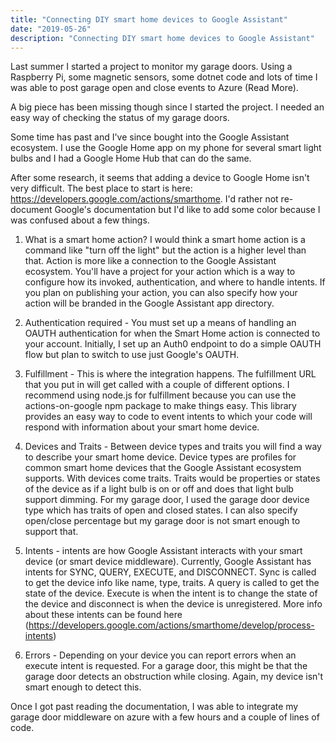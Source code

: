 ```yaml
---
title: "Connecting DIY smart home devices to Google Assistant"
date: "2019-05-26"
description: "Connecting DIY smart home devices to Google Assistant"
---
```


Last summer I started a project to monitor my garage doors. Using a Raspberry Pi, some magnetic sensors, some dotnet code and lots of time I was able to post garage open and close events to Azure (Read More).

A big piece has been missing though since I started the project. I needed an easy way of checking the status of my garage doors.

Some time has past and I've since bought into the Google Assistant ecosystem. I use the Google Home app on my phone for several smart light bulbs and I had a Google Home Hub that can do the same.

After some research, it seems that adding a device to Google Home isn't very difficult. The best place to start is here: https://developers.google.com/actions/smarthome. I'd rather not re-document Google's documentation but I'd like to add some color because I was confused about a few things.

1. What is a smart home action? I would think a smart home action is a command like "turn off the light" but the action is a higher level than that. Action is more like a connection to the Google Assistant ecosystem. You'll have a project for your action which is a way to configure how its invoked, authentication, and where to handle intents. If you plan on publishing your action, you can also specify how your action will be branded in the Google Assistant app directory.

2. Authentication required - You must set up a means of handling an OAUTH authentication for when the Smart Home action is connected to your account. Initially, I set up an Auth0 endpoint to do a simple OAUTH flow but plan to switch to use just Google's OAUTH.

3. Fulfillment - This is where the integration happens. The fulfillment URL that you put in will get called with a couple of different options. I recommend using node.js for fulfillment because you can use the actions-on-google npm package to make things easy. This library provides an easy way to code to event intents to which your code will respond with information about your smart home device. 

4. Devices and Traits - Between device types and traits you will find a way to describe your smart home device. Device types are profiles for common smart home devices that the Google Assistant ecosystem supports. With devices come traits. Traits would be properties or states of the device as if a light bulb is on or off and does that light bulb support dimming. For my garage door, I used the garage door device type which has traits of open and closed states. I can also specify open/close percentage but my garage door is not smart enough to support that.

5. Intents - intents are how Google Assistant interacts with your smart device (or smart device middleware). Currently, Google Assistant has intents for SYNC, QUERY, EXECUTE, and DISCONNECT. Sync is called to get the device info like name, type, traits. A query is called to get the state of the device. Execute is when the intent is to change the state of the device and disconnect is when the device is unregistered. More info about these intents can be found here (https://developers.google.com/actions/smarthome/develop/process-intents) 

6. Errors - Depending on your device you can report errors when an execute intent is requested. For a garage door, this might be that the garage door detects an obstruction while closing. Again, my device isn't smart enough to detect this.

Once I got past reading the documentation, I was able to integrate my garage door middleware on azure with a few hours and a couple of lines of code.
